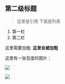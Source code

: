 ## 第二级标题
> 这里是引用
下面是列表
1. 第一栏
2. 第二栏

这里需要加粗:       **这里会被加粗**

这里有一张百度的图片：

![](https://www.baidu.com/img/bd_logo1.png?where=super)

![](https://timgsa.baidu.com/timg?image&quality=80&size=b9999_10000&sec=1562514513572&di=8ef5726b456a8e03e0358af0b07ccf09&imgtype=0&src=http%3A%2F%2Fpics2.xiaoma.com%2Fuploads%2Fallimg%2F141112%2F6786_141112170734_1.jpg)